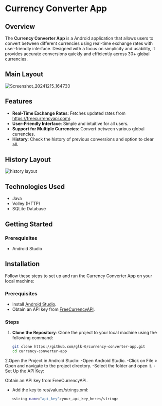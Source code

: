 # Currency Converter App

## Overview

The **Currency Converter App** is a Android application that allows users to convert between different currencies using real-time exchange rates with user-friendly interface.
Designed with a focus on simplicity and usability, it provides accurate conversions quickly and efficiently across 30+ global currencies.

## Main Layout
![Screenshot_20241215_164730](https://github.com/user-attachments/assets/e945f956-7667-4d3e-8409-cd7642eba5a1)



## Features

- **Real-Time Exchange Rates**: Fetches updated rates from https://freecurrencyapi.com/.
- **User-Friendly Interface**: Simple and intuitive for all users.
- **Support for Multiple Currencies**: Convert between various global currencies.
- **History**: Check the history of previous conversions and option to clear all.

## History Layout
![history layout](https://github.com/user-attachments/assets/0c79dc76-5c63-4aba-bcd3-cab420b6d801)



## Technologies Used

- Java
- Volley (HTTP)
- SQLite Database
  
## Getting Started

### Prerequisites
- Android Studio

## Installation

Follow these steps to set up and run the Currency Converter App on your local machine:

### Prerequisites

- Install [Android Studio](https://developer.android.com/studio).
- Obtain an API key from [FreeCurrencyAPI](https://freecurrencyapi.com/).

### Steps

1. **Clone the Repository**:
   Clone the project to your local machine using the following command:
   ```bash
   git clone https://github.com/glk-0/currency-converter-app.git
   cd currency-converter-app

2.Open the Project in Android Studio:
-Open Android Studio.
-Click on File > Open and navigate to the project directory.
-Select the folder and open it.
-Set Up the API Key:

Obtain an API key from FreeCurrencyAPI.
- Add the key to res/values/strings.xml:
```bash
   <string name="api_key">your_api_key_here</string>
